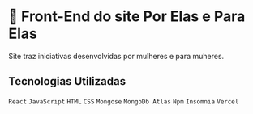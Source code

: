 # 🚀 Front-End do site Por Elas e Para Elas
Site traz iniciativas desenvolvidas por mulheres e para muheres.

## Tecnologias Utilizadas
`React`
`JavaScript`
`HTML`
`CSS`
`Mongose`
`MongoDb Atlas`
`Npm`
`Insomnia`
`Vercel`
